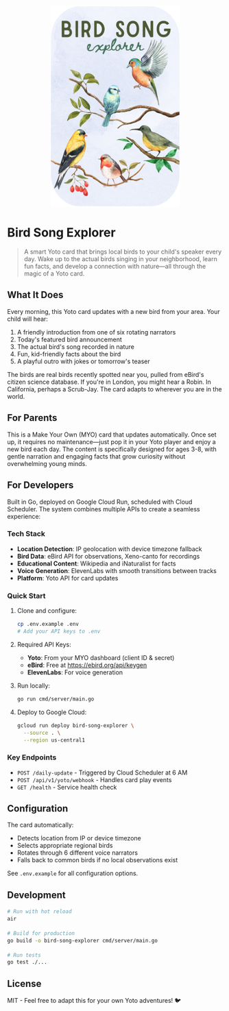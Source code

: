 <p align="center">
<img src="assets/cover/custom_cover_transparent_bkg.png" alt="Bird Song Explorer Yoto Cover" width="300"/>
</p>

# Bird Song Explorer 

> A smart Yoto card that brings local birds to your child's speaker every day. Wake up to the actual birds singing in your neighborhood, learn fun facts, and develop a connection with nature—all through the magic of a Yoto card.

## What It Does

Every morning, this Yoto card updates with a new bird from your area. Your child will hear:
1. A friendly introduction from one of six rotating narrators
2. Today's featured bird announcement  
3. The actual bird's song recorded in nature
4. Fun, kid-friendly facts about the bird
5. A playful outro with jokes or tomorrow's teaser

The birds are real birds recently spotted near you, pulled from eBird's citizen science database. If you're in London, you might hear a Robin. In California, perhaps a Scrub-Jay. The card adapts to wherever you are in the world.

## For Parents

This is a Make Your Own (MYO) card that updates automatically. Once set up, it requires no maintenance—just pop it in your Yoto player and enjoy a new bird each day. The content is specifically designed for ages 3-8, with gentle narration and engaging facts that grow curiosity without overwhelming young minds.

## For Developers

Built in Go, deployed on Google Cloud Run, scheduled with Cloud Scheduler. The system combines multiple APIs to create a seamless experience:

### Tech Stack
- **Location Detection**: IP geolocation with device timezone fallback
- **Bird Data**: eBird API for observations, Xeno-canto for recordings
- **Educational Content**: Wikipedia and iNaturalist for facts
- **Voice Generation**: ElevenLabs with smooth transitions between tracks
- **Platform**: Yoto API for card updates

### Quick Start

1. Clone and configure:
   ```bash
   cp .env.example .env
   # Add your API keys to .env
   ```

2. Required API Keys:
   - **Yoto**: From your MYO dashboard (client ID & secret)
   - **eBird**: Free at https://ebird.org/api/keygen
   - **ElevenLabs**: For voice generation 

3. Run locally:
   ```bash
   go run cmd/server/main.go
   ```

4. Deploy to Google Cloud:
   ```bash
   gcloud run deploy bird-song-explorer \
     --source . \
     --region us-central1
   ```

### Key Endpoints

- `POST /daily-update` - Triggered by Cloud Scheduler at 6 AM
- `POST /api/v1/yoto/webhook` - Handles card play events
- `GET /health` - Service health check

## Configuration

The card automatically:
- Detects location from IP or device timezone
- Selects appropriate regional birds
- Rotates through 6 different voice narrators
- Falls back to common birds if no local observations exist

See `.env.example` for all configuration options.

## Development

```bash
# Run with hot reload
air

# Build for production
go build -o bird-song-explorer cmd/server/main.go

# Run tests
go test ./...
```

## License

MIT - Feel free to adapt this for your own Yoto adventures! 🐦
